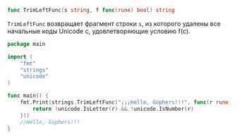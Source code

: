 ```go
func TrimLeftFunc(s string, f func(rune) bool) string
```

`TrimLeftFunc` возвращает фрагмент строки `s`, из которого удалены все начальные коды Unicode c, удовлетворяющие условию f(c).

```go
package main

import (
	"fmt"
	"strings"
	"unicode"
)

func main() {
	fmt.Print(strings.TrimLeftFunc("¡¡¡Hello, Gophers!!!", func(r rune) bool {
		return !unicode.IsLetter(r) && !unicode.IsNumber(r)
	}))
	//Hello, Gophers!!!
}
```